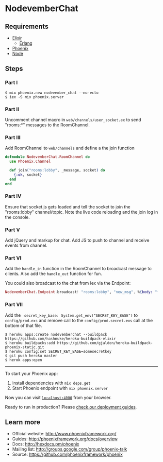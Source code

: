 # NodevemberChat

## Requirements
* [Elixir](http://elixir-lang.org/install.html)
  * [Erlang](https://www.erlang-solutions.com/downloads/download-erlang-otp)
* [Phoenix](http://www.phoenixframework.org/docs/installation)
* [Node](https://nodejs.org/en/download/)

## Steps
### Part I
```
$ mix phoenix.new nodevember_chat --no-ecto
$ iex -S mix phoenix.server
```

### Part II
Uncomment channel macro in `web/channels/user_socket.ex` to send "rooms:*"
messages to the RoomChannel.

### Part III
Add RoomChannel to `web/channels` and define a the join function
```elixir
defmodule NodevemberChat.RoomChannel do
  use Phoenix.Channel

  def join("rooms:lobby", _message, socket) do
    {:ok, socket}
  end
end
```

### Part IV
Ensure that socket.js gets loaded and tell the socket to join the "rooms:lobby"
channel/topic. Note the live code reloading and the join log in the console.

### Part V
Add jQuery and markup for chat. Add JS to push to channel and receive events
from channel.

### Part VI
Add the `handle_in` function in the RoomChannel to broadcast message to clients.
Also add the `handle_out` function for fun.

You could also broadcast to the chat from Iex via the Endpoint:
```elixir
NodevemberChat.Endpoint.broadcast! "rooms:lobby", "new_msg", %{body: "from Iex"}
```

### Part VII
Add the ` secret_key_base: System.get_env("SECRET_KEY_BASE")` to
`config/prod.exs` and remove call to the `config/prod.secret.exs` call at the
bottom of that file.

```
$ heroku apps:create nodevemberchat --buildpack https://github.com/hashnuke/heroku-buildpack-elixir
$ heroku buildpacks:add https://github.com/gjaldon/heroku-buildpack-phoenix-static.git
$ heroku config:set SECRET_KEY_BASE=somesecretkey
$ git push heroku master
$ herok apps:open
```

---

To start your Phoenix app:

  1. Install dependencies with `mix deps.get`
  2. Start Phoenix endpoint with `mix phoenix.server`

Now you can visit [`localhost:4000`](http://localhost:4000) from your browser.

Ready to run in production? Please [check our deployment guides](http://www.phoenixframework.org/docs/deployment).

## Learn more

  * Official website: http://www.phoenixframework.org/
  * Guides: http://phoenixframework.org/docs/overview
  * Docs: http://hexdocs.pm/phoenix
  * Mailing list: http://groups.google.com/group/phoenix-talk
  * Source: https://github.com/phoenixframework/phoenix
